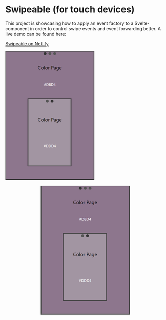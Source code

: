 # Swipeable (for touch devices)
This project is showcasing how to apply an event factory to a Svelte-component in order to control swipe events and event forwarding better. A live demo can be found here:

[Swipeable on Netlify](https://swipeable.netlify.app/)

![Screenshot from Swipeable Mobile app](./screenshots/screenshot1small.png)

<p align="center">
  <img src="./screenshots/screenshot1small.png" alt-text="Screenshot from Swipeable Mobile app">
</p>